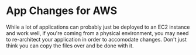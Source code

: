 # App Changes for AWS

While a lot of applications can probably just be deployed to an EC2 instance and work well, if you're coming from a physical environment, you may need to re-architect your application in order to accomodate changes. Don't just think you can copy the files over and be done with it.
